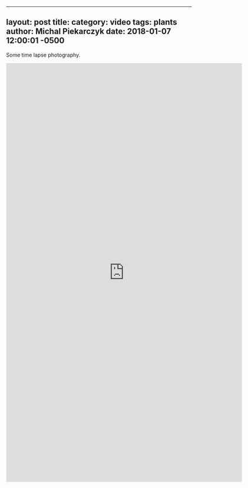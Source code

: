 
---
layout: post
title:
category: video
tags: plants
author: Michal Piekarczyk
date:   2018-01-07 12:00:01 -0500
---

Some time lapse photography.

<iframe src="https://player.vimeo.com/video/474453459" width="640" height="1138" frameborder="0" allow="autoplay; fullscreen" allowfullscreen></iframe>
